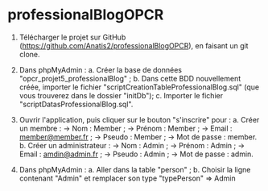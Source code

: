 # professionalBlogOPCR

1. Télécharger le projet sur GitHub (https://github.com/Anatis2/professionalBlogOPCR), en faisant un git clone.

2. Dans phpMyAdmin :
    a. Créer la base de données "opcr_projet5_professionalBlog" ;
    b. Dans cette BDD nouvellement créée, importer le fichier "scriptCreationTableProfessionalBlog.sql" (que vous trouverez dans le dossier "initDb");
    c. Importer le fichier "scriptDatasProfessionalBlog.sql".
    
3. Ouvrir l'application, puis cliquer sur le bouton "s'inscrire" pour :
    a. Créer un membre :
        -> Nom : Member ;
        -> Prénom : Member ;
        -> Email : member@member.fr ;
        -> Pseudo : Member ;
        -> Mot de passe : member.
    b. Créer un administrateur :
        -> Nom : Admin ;
        -> Prénom : Admin ;
        -> Email : amdin@admin.fr ;
        -> Pseudo : Admin ;
        -> Mot de passe : admin.

4. Dans phpMyAdmin :
    a. Aller dans la table "person" ;
    b. Choisir la ligne contenant "Admin" et remplacer son type "typePerson" => Admin
    



